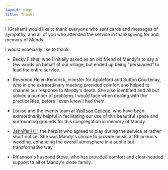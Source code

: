 ```yaml
---
layout: page
title: Thanks
---
```


I (Graham) would like to thank everyone who sent cards and messages of sympathy, and all of you who attended the service in thanksgiving for and memory of Mandy.

I would especially like to thank:

- Becky Fisher, who I initially asked as an old friend of Mandy's to say a few words on behalf of our village, but ended up being "persuaded" to lead the entire service.

- Reverend Helen Kendrick, minister for Appleford and Sutton Courtenay, who in one extraordinary meeting provided comfort and helped to channel our response to Mandy's death.  She also identified and all but solved a number of problems I would face when dealing with the practicalities, before I even knew I had them.

- Louise and the events team at [Wolfson College](https://www.wolfson.ox.ac.uk), who have been extraordnarily helpful in facilitating our use of this beautiful space and surrounding grounds for this congregation in memory of Mandy.

- [Jennifer Hill](http://www.harpteacher.co.uk), the harpist who agreed to play during the service at rather short notice.  She was Mandy's choice to provide music at Rhiannon's wedding, enhancing the overall atmosphere in a subtle but transformative way.

- Rhiannon's husband Steve, who has provided comfort and clear-headed support to all of Mandy's close family.
